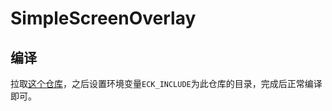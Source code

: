 # SimpleScreenOverlay

## 编译

拉取[这个仓库](https://github.com/QingKong-s/WinEzCtrlKit)，之后设置环境变量`ECK_INCLUDE`为此仓库的目录，完成后正常编译即可。